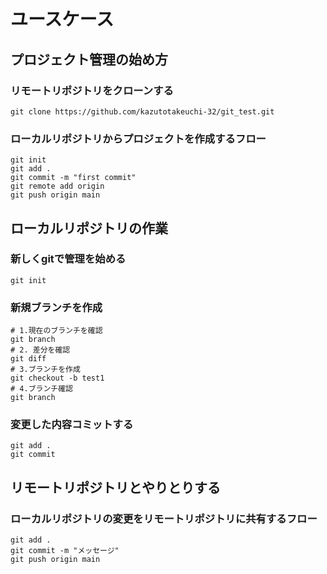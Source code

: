 # ユースケース

## プロジェクト管理の始め方

### リモートリポジトリをクローンする

```
git clone https://github.com/kazutotakeuchi-32/git_test.git
```

### ローカルリポジトリからプロジェクトを作成するフロー

```
git init
git add .
git commit -m "first commit"
git remote add origin 
git push origin main
```

## ローカルリポジトリの作業

### 新しくgitで管理を始める

```
git init
```

### 新規ブランチを作成

```
# 1.現在のブランチを確認
git branch
# 2. 差分を確認
git diff 
# 3.ブランチを作成
git checkout -b test1
# 4.ブランチ確認
git branch
```

### 変更した内容コミットする
```
git add .
git commit 
```
## リモートリポジトリとやりとりする

### ローカルリポジトリの変更をリモートリポジトリに共有するフロー

```
git add .
git commit -m "メッセージ"
git push origin main
```



